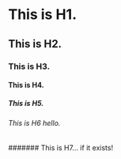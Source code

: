 # This is H1.
## This is H2.
### This is H3.
#### This is H4.
##### This is H5.
###### This is H6 hello.
####### This is H7... if it exists!
